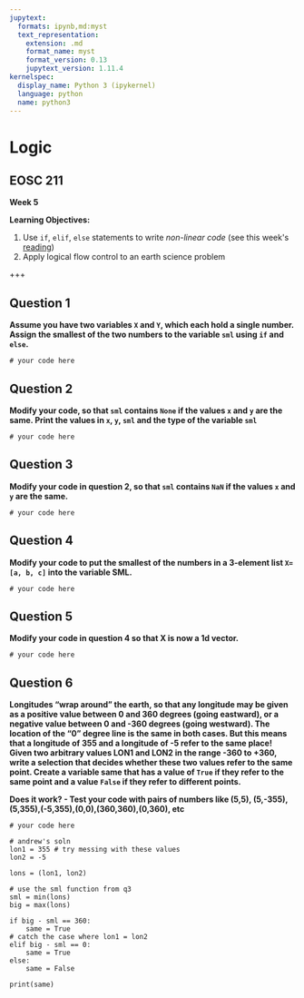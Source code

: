 ```yaml
---
jupytext:
  formats: ipynb,md:myst
  text_representation:
    extension: .md
    format_name: myst
    format_version: 0.13
    jupytext_version: 1.11.4
kernelspec:
  display_name: Python 3 (ipykernel)
  language: python
  name: python3
---
```


# Logic

## EOSC 211

**Week 5**

**Learning Objectives:**  

1. Use `if`, `elif`, `else` statements to write *non-linear code* (see this week's [reading](https://phaustin.github.io/Problem-Solving-with-Python/If-Else-Try-Except/Selection-Statements.html))
2. Apply logical flow control to an earth science problem


+++

## Question 1

**Assume you have two variables `X` and `Y`, which each hold a single number. Assign the smallest of the two numbers to the variable `sml` using `if` and `else`.**

```{code-cell} ipython3
# your code here
```

## Question 2
**Modify your code, so that `sml` contains `None` if the values `x` and `y` are the same. Print the values in `x`, `y`, `sml` and the type of the variable `sml`**

```{code-cell} ipython3
# your code here
```

## Question 3
**Modify your code in question 2, so that `sml` contains `NaN` if the values `x` and `y` are the same.**

```{code-cell} ipython3
# your code here
```

## Question 4

**Modify your code to put the smallest of the numbers in a 3-element list `X=[a, b, c]` into the variable SML.**

```{code-cell} ipython3
# your code here
```

## Question 5

**Modify your code in question 4 so that X is now a 1d vector.**

```{code-cell} ipython3
# your code here
```

## Question 6

**Longitudes “wrap around” the earth, so that any longitude may be given as a positive value between 0 and 360 degrees (going eastward), or a negative value between 0 and -360 degrees (going westward). The location of the “0” degree line is the same in both cases. But this means that a longitude of 355 and a longitude of -5 refer to the same place!
Given two arbitrary values LON1 and LON2 in the range -360 to +360, write a selection that decides whether these two values refer to the same point. Create a variable same that has a value of `True` if they refer to the same point and a value `False` if they refer to different points.**

**Does it work? - Test your code with pairs of numbers like (5,5), (5,-355), (5,355),(-5,355),(0,0),(360,360),(0,360), etc**

```{code-cell} ipython3
# your code here
```


```{code-cell} ipython3
# andrew's soln
lon1 = 355 # try messing with these values
lon2 = -5

lons = (lon1, lon2)

# use the sml function from q3
sml = min(lons)
big = max(lons)

if big - sml == 360:
    same = True
# catch the case where lon1 = lon2
elif big - sml == 0:
    same = True
else:
    same = False
    
print(same)
```
